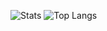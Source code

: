 
![Stats](https://github-readme-stats.vercel.app/api?username=ParadoxEXE&show_icons=true&bg_color=360deg,#ffba00,#a000ff)
![Top Langs](https://github-readme-stats.vercel.app/api/top-langs/?username=anuraghazra&layout=compact&show_icons=true&theme=radical)

